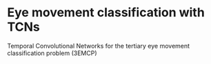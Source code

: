 # Eye movement classification with TCNs
Temporal Convolutional Networks for the tertiary eye movement classification problem (3EMCP)

